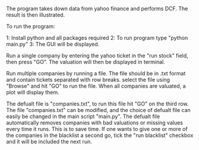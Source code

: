 The program takes down data from yahoo finance and performs DCF. 
The result is then illustrated. 

To run the program:

1: Install python and all packages required
2: To run program type "python main.py"
3: The GUI will be displayed. 

Run a single company by entering the yahoo ticket in the "run stock" field, then press "GO". 
The valuation will then be displayed in terminal. 

Run multiple companies by running a file. The file should be in .txt format and contain tickets 
separated with row breaks. select the file using "Browse" and hit "GO" to run the file. When 
all companies are valuated, a plot will display them. 

The defualt file is "companies.txt", to run this file hit "GO" on the third row. 
The file "companies.txt" can be modified, and the choice of defualt file can easily 
be changed in the main script "main.py".
The defualt file automatically removes companies with bad valuations or missing values every time
it runs. This is to save time. If one wants to give one or more of the companies in the blacklist 
a second go, tick the "run blacklist" checkbox and it will be included the next run. 
